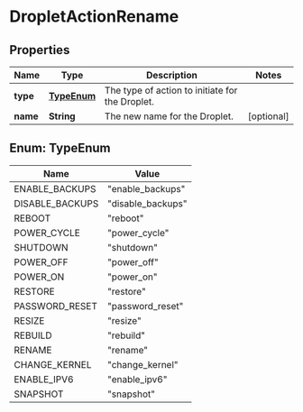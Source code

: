 

# DropletActionRename


## Properties

| Name | Type | Description | Notes |
|------------ | ------------- | ------------- | -------------|
|**type** | [**TypeEnum**](#TypeEnum) | The type of action to initiate for the Droplet. |  |
|**name** | **String** | The new name for the Droplet. |  [optional] |



## Enum: TypeEnum

| Name | Value |
|---- | -----|
| ENABLE_BACKUPS | &quot;enable_backups&quot; |
| DISABLE_BACKUPS | &quot;disable_backups&quot; |
| REBOOT | &quot;reboot&quot; |
| POWER_CYCLE | &quot;power_cycle&quot; |
| SHUTDOWN | &quot;shutdown&quot; |
| POWER_OFF | &quot;power_off&quot; |
| POWER_ON | &quot;power_on&quot; |
| RESTORE | &quot;restore&quot; |
| PASSWORD_RESET | &quot;password_reset&quot; |
| RESIZE | &quot;resize&quot; |
| REBUILD | &quot;rebuild&quot; |
| RENAME | &quot;rename&quot; |
| CHANGE_KERNEL | &quot;change_kernel&quot; |
| ENABLE_IPV6 | &quot;enable_ipv6&quot; |
| SNAPSHOT | &quot;snapshot&quot; |




